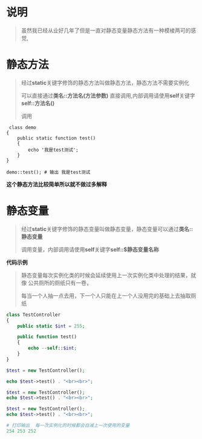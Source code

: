 #  说明

> 虽然我已经从业好几年了但是一直对静态变量静态方法有一种模棱两可的感觉,



# 静态方法

> 经过**static**关键字修饰的静态方法叫做静态方法，静态方法不需要实例化
>
> 可以直接通过**类名::方法名(方法参数)** 直接调用,内部调用请使用**self**关键字**self::方法名()**
>
> 调用

```shell
 class demo
{
    public static function test()
    {
        echo '我是test测试';
    }
}

demo::test(); # 输出 我是test测试
```



**这个静态方法比较简单所以就不做过多解释**

# 静态变量

> 经过**static**关键字修饰的静态变量叫做静态变量，静态变量可以通过**类名::静态变量**
>
> 调用变量，内部调用请使用**self**关键字**self::$静态变量名称**

**代码示例**

> 静态变量每次实例化类的时候会延续使用上一次实例化类中处理的结果，就像 公共厕所的厕纸只有一卷，
>
> 每当一个人抽一点去用，下一个人只能在上一个人没用完的基础上去抽取厕纸

```php
class TestController
{
    public static $int = 255;

    public function test()
    {
        echo --self::$int;
    }
}

$test = new TestController();

echo $test->test() . "<br><br>";

$test = new TestController();
echo $test->test() . "<br><br>";

$test = new TestController();
echo $test->test() . "<br><br>";

# 打印输出  每一次实例化的时候都会自减上一次使用的变量
254 253 252
```